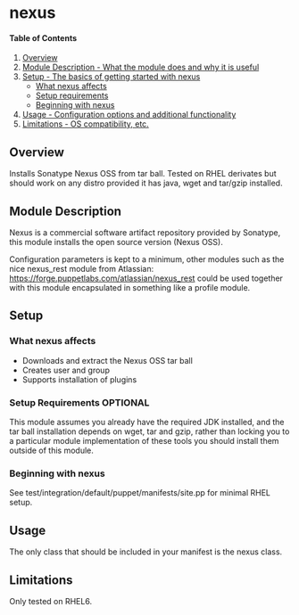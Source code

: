 # nexus

#### Table of Contents

1. [Overview](#overview)
2. [Module Description - What the module does and why it is useful](#module-description)
3. [Setup - The basics of getting started with nexus](#setup)
    * [What nexus affects](#what-nexus-affects)
    * [Setup requirements](#setup-requirements)
    * [Beginning with nexus](#beginning-with-nexus)
4. [Usage - Configuration options and additional functionality](#usage)
5. [Limitations - OS compatibility, etc.](#limitations)

## Overview

Installs Sonatype Nexus OSS from tar ball. Tested on RHEL derivates but should
work on any distro provided it has java, wget and tar/gzip installed.

## Module Description

Nexus is a commercial software artifact repository provided by Sonatype, this
module installs the open source version (Nexus OSS).

Configuration parameters is kept to a minimum, other modules such as the
nice nexus_rest module from Atlassian: https://forge.puppetlabs.com/atlassian/nexus_rest
could be used together with this module encapsulated in something like a
profile module.

## Setup

### What nexus affects

* Downloads and extract the Nexus OSS tar ball
* Creates user and group
* Supports installation of plugins

### Setup Requirements **OPTIONAL**

This module assumes you already have the required JDK installed, and the
tar ball installation depends on wget, tar and gzip, rather than locking
you to a particular module implementation of these tools you should
install them outside of this module.

### Beginning with nexus

See test/integration/default/puppet/manifests/site.pp for minimal RHEL
setup.

## Usage

The only class that should be included in your manifest is the nexus class.

## Limitations

Only tested on RHEL6.

